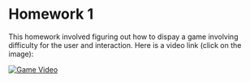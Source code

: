 # Homework 1
This homework involved figuring out how to dispay a game involving difficulty for the user and interaction. Here is a video link (click on the image):

[![Game Video](https://i.ytimg.com/vi_webp/4dt8DIpyGHs/sddefault.webp)](https://www.youtube.com/watch?v=4dt8DIpyGHs "Game Video")
